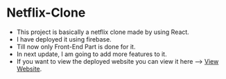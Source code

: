 # Netflix-Clone

* This project is basically a netflix clone made by using React.
* I have deployed it using firebase.
* Till now only Front-End Part is done for it.
* In next update, I am going to add more features to it.
* If you want to view the deployed website you can view it here --> [View Website](https://netflix-clone-4d4e3.web.app/).